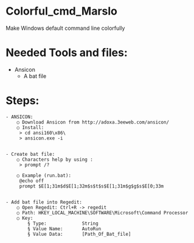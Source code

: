 Colorful_cmd_Marslo
===================

Make Windows default command line colorfully

# Needed Tools and files:
  - Ansicon  
	- A bat file  

# Steps:  
	- ANSICON:  
		○ Download Ansicon from http://adoxa.3eeweb.com/ansicon/  
		○ Install:   
		 > cd ansi160\x86\                                                     
		 > ansicon.exe -i                                                    
		                                                                     
	
	- Create bat file:
		○ Characters help by using :  
		 > prompt /?                                                          
		                                                                      
		○ Example (run.bat):  
		 @echo off                                                           
		 prompt $E[1;31m$d$E[1;32m$s$t$s$E[1;31m$g$g$s$E[0;33m               
		                                                                     
	
	- Add bat file into Regedit:  
		○ Open Regedit: Ctrl+R -> regedit  
		○ Path: HKEY_LOCAL_MACHINE\SOFTWARE\Microsoft\Command Processor  
		○ Key:  
			§ Type:             String  
			§ Value Name:       AutoRun  
			§ Value Data:       [Path_Of_Bat_file]  
